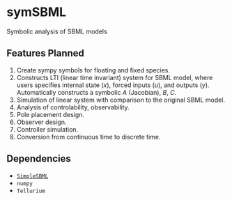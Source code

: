 # symSBML
Symbolic analysis of SBML models

## Features Planned
1. Create sympy symbols for floating and fixed species.
2. Constructs LTI (linear time invariant) system for SBML model, where users specifies internal state ($x$), forced inputs ($u$), and outputs ($y$). Automatically constructs a symbolic $A$ (Jacobian), $B$, $C$.
3. Simulation of linear system with comparison to the original SBML model.
4. Analysis of controlability, observability.
5. Pole placement design.
6. Observer design.
7. Controller simulation.
8. Conversion from continuous time to discrete time.

## Dependencies
* [``SimpleSBML``](https://github.com/sys-bio/simplesbml)
* ``numpy``
* ``Tellurium``
